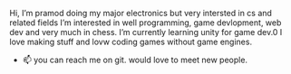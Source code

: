 Hi, I’m pramod doing my major electronics but very intersted in cs and related fields
I’m interested in well programming, game devlopment, web dev and very much in chess. 
I’m currently learning unity for game dev.0
I love making stuff and lovw coding games without game engines.
<!--- - 💞️ I’m looking to collaborate on ... --->
- 📫 you can reach me on git. would love to meet new people.

<!---
smergeolacx/smergeolacx is a ✨ special ✨ repository because its `README.md` (this file) appears on your GitHub profile.
You can click the Preview link to take a look at your changes.
--->
